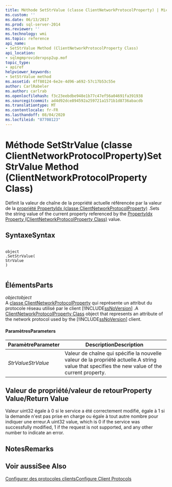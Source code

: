 ```yaml
---
title: Méthode SetStrValue (classe ClientNetworkProtocolProperty) | Microsoft Docs
ms.custom: ''
ms.date: 06/13/2017
ms.prod: sql-server-2014
ms.reviewer: ''
ms.technology: wmi
ms.topic: reference
api_name:
- SetStrValue Method (ClientNetworkProtocolProperty Class)
api_location:
- sqlmgmproviderxpsp2up.mof
topic_type:
- apiref
helpviewer_keywords:
- SetStrValue method
ms.assetid: 4ff80124-6e2e-4d96-a692-57c17b53c55e
author: CarlRabeler
ms.author: carlrab
ms.openlocfilehash: f3c23eebdbe948e1b77c47ef56a04691fa391938
ms.sourcegitcommit: ad4d92dce894592a259721a1571b1d8736abacdb
ms.translationtype: MT
ms.contentlocale: fr-FR
ms.lasthandoff: 08/04/2020
ms.locfileid: "87708123"
---
```

# <a name="setstrvalue-method-clientnetworkprotocolproperty-class"></a><span data-ttu-id="3e87f-102">Méthode SetStrValue (classe ClientNetworkProtocolProperty)</span><span class="sxs-lookup"><span data-stu-id="3e87f-102">SetStrValue Method (ClientNetworkProtocolProperty Class)</span></span>
  <span data-ttu-id="3e87f-103">Définit la valeur de chaîne de la propriété actuelle référencée par la valeur de la [propriété PropertyIdx (classe ClientNetworkProtocolProperty)](clientnetworkprotocolproperty-class.md) .</span><span class="sxs-lookup"><span data-stu-id="3e87f-103">Sets the string value of the current property referenced by the [PropertyIdx Property (ClientNetworkProtocolProperty Class)](clientnetworkprotocolproperty-class.md) value.</span></span>  
  
## <a name="syntax"></a><span data-ttu-id="3e87f-104">Syntaxe</span><span class="sxs-lookup"><span data-stu-id="3e87f-104">Syntax</span></span>  
  
```  
  
object  
.SetStrValue(  
StrValue  
)  
  
```  
  
## <a name="parts"></a><span data-ttu-id="3e87f-105">Éléments</span><span class="sxs-lookup"><span data-stu-id="3e87f-105">Parts</span></span>  
 <span data-ttu-id="3e87f-106">*object*</span><span class="sxs-lookup"><span data-stu-id="3e87f-106">*object*</span></span>  
 <span data-ttu-id="3e87f-107">A [classe ClientNetworkProtocolProperty](clientnetworkprotocolproperty-class.md) qui représente un attribut du protocole réseau utilisé par le client [!INCLUDE[ssNoVersion](../../../includes/ssnoversion-md.md)] .</span><span class="sxs-lookup"><span data-stu-id="3e87f-107">A [ClientNetworkProtocolProperty Class](clientnetworkprotocolproperty-class.md) object that represents an attribute of the network protocol used by the [!INCLUDE[ssNoVersion](../../../includes/ssnoversion-md.md)] client.</span></span>  
  
#### <a name="parameters"></a><span data-ttu-id="3e87f-108">Paramètres</span><span class="sxs-lookup"><span data-stu-id="3e87f-108">Parameters</span></span>  
  
|<span data-ttu-id="3e87f-109">Paramètre</span><span class="sxs-lookup"><span data-stu-id="3e87f-109">Parameter</span></span>|<span data-ttu-id="3e87f-110">Description</span><span class="sxs-lookup"><span data-stu-id="3e87f-110">Description</span></span>|  
|---------------|-----------------|  
|<span data-ttu-id="3e87f-111">*StrValue*</span><span class="sxs-lookup"><span data-stu-id="3e87f-111">*StrValue*</span></span>|<span data-ttu-id="3e87f-112">Valeur de chaîne qui spécifie la nouvelle valeur de la propriété actuelle.</span><span class="sxs-lookup"><span data-stu-id="3e87f-112">A string value that specifies the new value of the current property.</span></span>|  
  
## <a name="property-valuereturn-value"></a><span data-ttu-id="3e87f-113">Valeur de propriété/valeur de retour</span><span class="sxs-lookup"><span data-stu-id="3e87f-113">Property Value/Return Value</span></span>  
 <span data-ttu-id="3e87f-114">Valeur uint32 égale à 0 si le service a été correctement modifié, égale à 1 si la demande n'est pas prise en charge ou égale à tout autre nombre pour indiquer une erreur.</span><span class="sxs-lookup"><span data-stu-id="3e87f-114">A uint32 value, which is 0 if the service was successfully modified, 1 if the request is not supported, and any other number to indicate an error.</span></span>  
  
## <a name="remarks"></a><span data-ttu-id="3e87f-115">Notes</span><span class="sxs-lookup"><span data-stu-id="3e87f-115">Remarks</span></span>  
  
## <a name="see-also"></a><span data-ttu-id="3e87f-116">Voir aussi</span><span class="sxs-lookup"><span data-stu-id="3e87f-116">See Also</span></span>  
 [<span data-ttu-id="3e87f-117">Configurer des protocoles clients</span><span class="sxs-lookup"><span data-stu-id="3e87f-117">Configure Client Protocols</span></span>](../../../database-engine/configure-windows/configure-client-protocols.md)  
  
  
